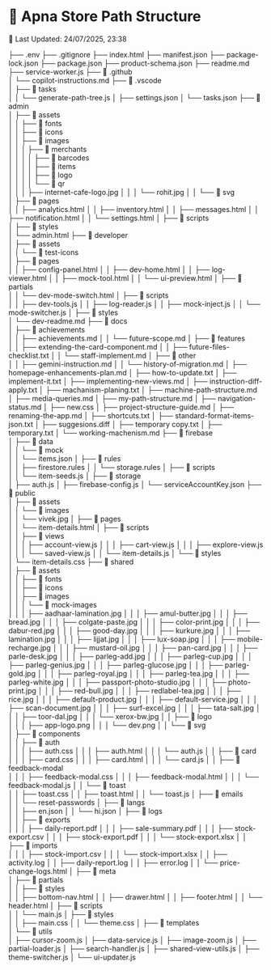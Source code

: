 # 📁 Apna Store Path Structure
📅 Last Updated: 24/07/2025, 23:38

├── .env
├── .gitignore
├── index.html
├── manifest.json
├── package-lock.json
├── package.json
├── product-schema.json
├── readme.md
├── service-worker.js
├── 📁 .github\
│   └── copilot-instructions.md
├── 📁 .vscode\
│   ├── 📁 tasks\
│   │   └── generate-path-tree.js
│   ├── settings.json
│   └── tasks.json
├── 📁 admin\
│   ├── 📁 assets\
│   │   ├── 📁 fonts\
│   │   ├── 📁 icons\
│   │   ├── 📁 images\
│   │   │   ├── 📁 merchants\
│   │   │   │   ├── 📁 barcodes\
│   │   │   │   ├── 📁 items\
│   │   │   │   ├── 📁 logo\
│   │   │   │   └── 📁 qr\
│   │   │   ├── internet-cafe-logo.jpg
│   │   │   └── rohit.jpg
│   │   └── 📁 svg\
│   ├── 📁 pages\
│   │   ├── analytics.html
│   │   ├── inventory.html
│   │   ├── messages.html
│   │   ├── notification.html
│   │   └── settings.html
│   ├── 📁 scripts\
│   ├── 📁 styles\
│   └── admin.html
├── 📁 developer\
│   ├── 📁 assets\
│   │   └── 📁 test-icons\
│   ├── 📁 pages\
│   │   ├── config-panel.html
│   │   ├── dev-home.html
│   │   ├── log-viewer.html
│   │   ├── mock-tool.html
│   │   └── ui-preview.html
│   ├── 📁 partials\
│   │   └── dev-mode-switch.html
│   ├── 📁 scripts\
│   │   ├── dev-tools.js
│   │   ├── log-reader.js
│   │   ├── mock-inject.js
│   │   └── mode-switcher.js
│   ├── 📁 styles\
│   └── dev-readme.md
├── 📁 docs\
│   ├── 📁 achievements\
│   │   ├── achievements.md
│   │   └── future-scope.md
│   ├── 📁 features\
│   │   ├── extending-the-card-component.md
│   │   ├── future-files-checklist.txt
│   │   └── staff-implement.md
│   ├── 📁 other\
│   │   ├── gemini-instruction.md
│   │   └── history-of-migration.md
│   ├── homepage-enhancements-plan.md
│   ├── how-to-update.txt
│   ├── implement-it.txt
│   ├── implementing-new-views.md
│   ├── instruction-diff-apply.txt
│   ├── machanism-planing.txt
│   ├── machine-path-structure.md
│   ├── media-queries.md
│   ├── my-path-structure.md
│   ├── navigation-status.md
│   ├── new.css
│   ├── project-structure-guide.md
│   ├── renaming-the-app.md
│   ├── shortcuts.txt
│   ├── standard-format-items-json.txt
│   ├── suggesions.diff
│   ├── temporary copy.txt
│   ├── temporary.txt
│   └── working-machenism.md
├── 📁 firebase\
│   ├── 📁 data\
│   │   └── 📁 mock\
│   │       └── items.json
│   ├── 📁 rules\
│   │   ├── firestore.rules
│   │   └── storage.rules
│   ├── 📁 scripts\
│   │   └── item-seeds.js
│   ├── 📁 storage\
│   ├── auth.js
│   ├── firebase-config.js
│   └── serviceAccountKey.json
├── 📁 public\
│   ├── 📁 assets\
│   │   └── 📁 images\
│   │       └── vivek.jpg
│   ├── 📁 pages\
│   │   └── item-details.html
│   ├── 📁 scripts\
│   │   ├── 📁 views\
│   │   │   ├── account-view.js
│   │   │   ├── cart-view.js
│   │   │   ├── explore-view.js
│   │   │   └── saved-view.js
│   │   └── item-details.js
│   └── 📁 styles\
│       └── item-details.css
├── 📁 shared\
│   ├── 📁 assets\
│   │   ├── 📁 fonts\
│   │   ├── 📁 icons\
│   │   ├── 📁 images\
│   │   │   └── 📁 mock-images\
│   │   │       ├── aadhaar-lamination.jpg
│   │   │       ├── amul-butter.jpg
│   │   │       ├── bread.jpg
│   │   │       ├── colgate-paste.jpg
│   │   │       ├── color-print.jpg
│   │   │       ├── dabur-red.jpg
│   │   │       ├── good-day.jpg
│   │   │       ├── kurkure.jpg
│   │   │       ├── lamination.jpg
│   │   │       ├── lijjat.jpg
│   │   │       ├── lux-soap.jpg
│   │   │       ├── mobile-recharge.jpg
│   │   │       ├── mustard-oil.jpg
│   │   │       ├── pan-card.jpg
│   │   │       ├── parle-desk.jpg
│   │   │       ├── parleg-add.jpg
│   │   │       ├── parleg-cup.jpg
│   │   │       ├── parleg-genius.jpg
│   │   │       ├── parleg-glucose.jpg
│   │   │       ├── parleg-gold.jpg
│   │   │       ├── parleg-royal.jpg
│   │   │       ├── parleg-tea.jpg
│   │   │       ├── parleg-white.jpg
│   │   │       ├── passport-photo-studio.jpg
│   │   │       ├── photo-print.jpg
│   │   │       ├── red-bull.jpg
│   │   │       ├── redlabel-tea.jpg
│   │   │       ├── rice.jpg
│   │   │       ├── default-product.jpg
│   │   │       ├── default-service.jpg
│   │   │       ├── scan-document.jpg
│   │   │       ├── surf-excel.jpg
│   │   │       ├── tata-salt.jpg
│   │   │       ├── toor-dal.jpg
│   │   │       └── xerox-bw.jpg
│   │   ├── 📁 logo\
│   │   │   ├── app-logo.png
│   │   │   └── dev.png
│   │   └── 📁 svg\
│   ├── 📁 components\
│   │   ├── 📁 auth\
│   │   │   ├── auth.css
│   │   │   ├── auth.html
│   │   │   └── auth.js
│   │   ├── 📁 card\
│   │   │   ├── card.css
│   │   │   ├── card.html
│   │   │   └── card.js
│   │   ├── 📁 feedback-modal\
│   │   │   ├── feedback-modal.css
│   │   │   ├── feedback-modal.html
│   │   │   └── feedback-modal.js
│   │   └── 📁 toast\
│   │       ├── toast.css
│   │       ├── toast.html
│   │       └── toast.js
│   ├── 📁 emails\
│   │   └── reset-passwords
│   ├── 📁 langs\
│   │   ├── en.json
│   │   └── hi.json
│   ├── 📁 logs\
│   │   ├── 📁 exports\
│   │   │   ├── daily-report.pdf
│   │   │   ├── sale-summary.pdf
│   │   │   ├── stock-export.csv
│   │   │   ├── stock-export.pdf
│   │   │   └── stock-export.xlsx
│   │   ├── 📁 imports\
│   │   │   ├── stock-import.csv
│   │   │   └── stock-import.xlsx
│   │   ├── activity.log
│   │   ├── daily-report.log
│   │   ├── error.log
│   │   └── price-change-logs.html
│   ├── 📁 meta\
│   ├── 📁 partials\
│   │   ├── 📁 styles\
│   │   ├── bottom-nav.html
│   │   ├── drawer.html
│   │   ├── footer.html
│   │   └── header.html
│   ├── 📁 scripts\
│   │   └── main.js
│   ├── 📁 styles\
│   │   ├── main.css
│   │   └── theme.css
│   ├── 📁 templates\
│   └── 📁 utils\
│       ├── cursor-zoom.js
│       ├── data-service.js
│       ├── image-zoom.js
│       ├── partial-loader.js
│       ├── search-handler.js
│       ├── shared-view-utils.js
│       ├── theme-switcher.js
│       └── ui-updater.js